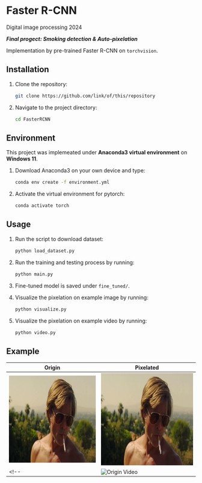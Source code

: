# Faster R-CNN

Digital image processing 2024

***Final progect: Smoking detection & Auto-pixelation***

Implementation by pre-trained Faster R-CNN on `torchvision`.

## Installation

1. Clone the repository:
    ```bash
    git clone https://github.com/link/of/this/repository
    ```
2. Navigate to the project directory:
    ```bash
    cd FasterRCNN
    ```

## Environment

This project was implemeated under **Anaconda3 virtual environment** on **Windows 11**.

1. Download Anaconda3 on your own device and type:
    ```bash
    conda env create -f environment.yml
    ```
2. Activate the virtual environment for pytorch:
    ```bash
    conda activate torch
    ```

## Usage

1. Run the script to download dataset:
    ```bash
    python load_dataset.py
    ```
2. Run the training and testing process by running:
    ```bash
    python main.py
    ```
3. Fine-tuned model is saved under `fine_tuned/`.

4. Visualize the pixelation on example image by running:
    ```bash
    python visualize.py
    ```

5. Visualize the pixelation on example video by running:
    ```bash
    python video.py
    ```

## Example

|Origin|Pixelated|
|----------|----------|
| ![Original Image](example/example.jpg) | ![Pixelated Image](example/example_pixelated.jpg) |
<!-- | ![Origin Video](example/example.gif) | ![Origin Video](example/example.gif) | -->

